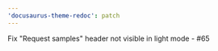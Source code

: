 ```yaml
---
'docusaurus-theme-redoc': patch
---
```


Fix "Request samples" header not visible in light mode - #65
